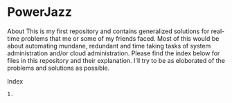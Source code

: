 # PowerJazz
About
	This is my first repository and contains generalized solutions for real-time problems that me or some of my friends faced. Most of this would be about automating mundane, redundant and time taking tasks of system administration and/or cloud administration. Please find the index below for files in this repository and their explanation. I'll try to be as eloborated of the problems and solutions as possible.

Index

	1. 
